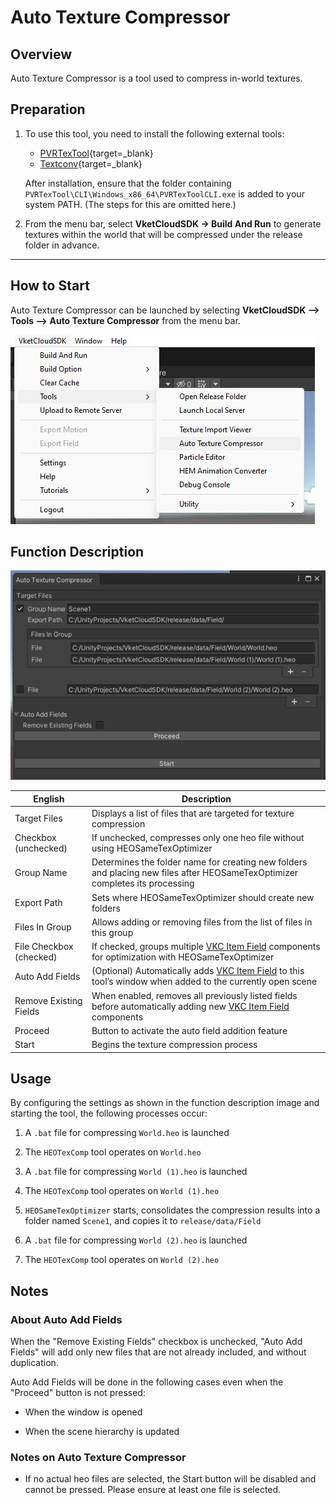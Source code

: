 # Auto Texture Compressor

## Overview

Auto Texture Compressor is a tool used to compress in-world textures.

## Preparation

1. To use this tool, you need to install the following external tools:

    - [PVRTexTool](https://developer.imaginationtech.com/pvrtextool/){target=_blank}
    - [Textconv](https://github.com/microsoft/DirectXTex){target=_blank}

    After installation, ensure that the folder containing `PVRTexTool\CLI\Windows_x86_64\PVRTexToolCLI.exe` is added to your system PATH. (The steps for this are omitted here.)

2. From the menu bar, select **VketCloudSDK -> Build And Run** to generate textures within the world that will be compressed under the release folder in advance.

---

## How to Start

Auto Texture Compressor can be launched by selecting **VketCloudSDK --> Tools --> Auto Texture Compressor** from the menu bar.

![AutoTextureCompressor_1](img/AutoTextureCompressor_1.jpg)

## Function Description

![AutoTextureCompressor_2](img/AutoTextureCompressor_2.jpg)

| English | Description |
|----|----|
| Target Files | Displays a list of files that are targeted for texture compression |
| Checkbox (unchecked)  | If unchecked, compresses only one heo file without using HEOSameTexOptimizer |
| Group Name | Determines the folder name for creating new folders and placing new files after HEOSameTexOptimizer completes its processing |
| Export Path | Sets where HEOSameTexOptimizer should create new folders |
| Files In Group  | Allows adding or removing files from the list of files in this group |
| File Checkbox (checked)  | If checked, groups multiple [VKC Item Field](../VKCComponents/VKCItemField.md) components for optimization with HEOSameTexOptimizer |
| Auto Add Fields | (Optional) Automatically adds [VKC Item Field](../VKCComponents/VKCItemField.md) to this tool’s window when added to the currently open scene |
| Remove Existing Fields | When enabled, removes all previously listed fields before automatically adding new [VKC Item Field](../VKCComponents/VKCItemField.md) components |
| Proceed| Button to activate the auto field addition feature |
| Start | Begins the texture compression process |

## Usage

By configuring the settings as shown in the function description image and starting the tool, the following processes occur:

1. A `.bat` file for compressing `World.heo` is launched

2. The `HEOTexComp` tool operates on `World.heo`

3. A `.bat` file for compressing `World (1).heo` is launched

4. The `HEOTexComp` tool operates on `World (1).heo`

5. `HEOSameTexOptimizer` starts, consolidates the compression results into a folder named `Scene1`, and copies it to `release/data/Field`

6. A `.bat` file for compressing `World (2).heo` is launched

7. The `HEOTexComp` tool operates on `World (2).heo`

## Notes

### About Auto Add Fields

When the "Remove Existing Fields" checkbox is unchecked, "Auto Add Fields" will add only new files that are not already included, and without duplication.

Auto Add Fields will be done in the following cases even when the "Proceed" button is not pressed:

- When the window is opened

- When the scene hierarchy is updated

### Notes on Auto Texture Compressor

- If no actual heo files are selected, the Start button will be disabled and cannot be pressed. Please ensure at least one file is selected.
